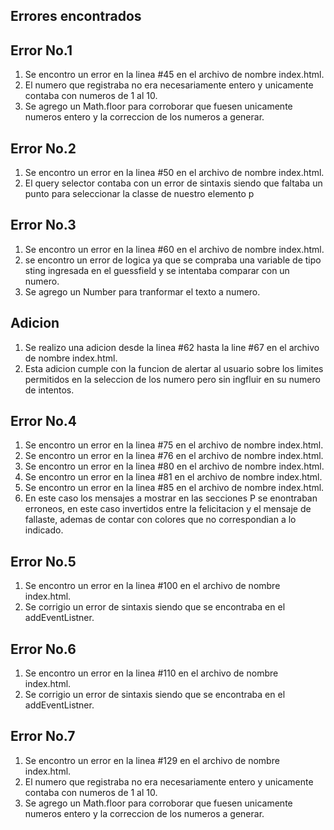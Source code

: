 ## Errores encontrados
## Error No.1
 1. Se encontro un error en la linea #45 en el archivo de nombre index.html.
 2. El numero que registraba no era necesariamente entero y unicamente contaba con numeros de 1 al 10.
 3. Se agrego un Math.floor para corroborar que fuesen unicamente numeros entero y la correccion de los numeros a generar.

## Error No.2
 1. Se encontro un error en la linea #50 en el archivo de nombre index.html.
 2. El query selector contaba con un error de sintaxis siendo que faltaba un punto para seleccionar la classe de nuestro elemento p

## Error No.3
 1. Se encontro un error en la linea #60 en el archivo de nombre index.html.
 2. se encontro un error de logica ya que se compraba una variable de tipo sting ingresada en el guessfield y se intentaba comparar con un numero.
 3. Se agrego un Number para tranformar el texto a numero.

## Adicion 
 1. Se realizo una adicion desde la linea #62 hasta la line #67 en el archivo de nombre index.html.
 2. Esta adicion cumple con la funcion de alertar al usuario sobre los limites permitidos en la seleccion de los numero pero sin ingfluir en su numero de intentos.

## Error No.4
 1. Se encontro un error en la linea #75 en el archivo de nombre index.html.
 2. Se encontro un error en la linea #76 en el archivo de nombre index.html.
 3. Se encontro un error en la linea #80 en el archivo de nombre index.html.
 4. Se encontro un error en la linea #81 en el archivo de nombre index.html.
 5. Se encontro un error en la linea #85 en el archivo de nombre index.html.
 6. En este caso los mensajes a mostrar en las secciones P se enontraban erroneos, en este caso invertidos entre la felicitacion y el mensaje de fallaste, ademas de contar con colores que no correspondian a lo indicado.

## Error No.5
1. Se encontro un error en la linea #100 en el archivo de nombre index.html.
2. Se corrigio un error de sintaxis siendo que se encontraba en el addEventListner.

## Error No.6
1. Se encontro un error en la linea #110 en el archivo de nombre index.html.
2. Se corrigio un error de sintaxis siendo que se encontraba en el addEventListner.

## Error No.7
1. Se encontro un error en la linea #129 en el archivo de nombre index.html.
2. El numero que registraba no era necesariamente entero y unicamente contaba con numeros de 1 al 10.
3. Se agrego un Math.floor para corroborar que fuesen unicamente numeros entero y la correccion de los numeros a generar.
